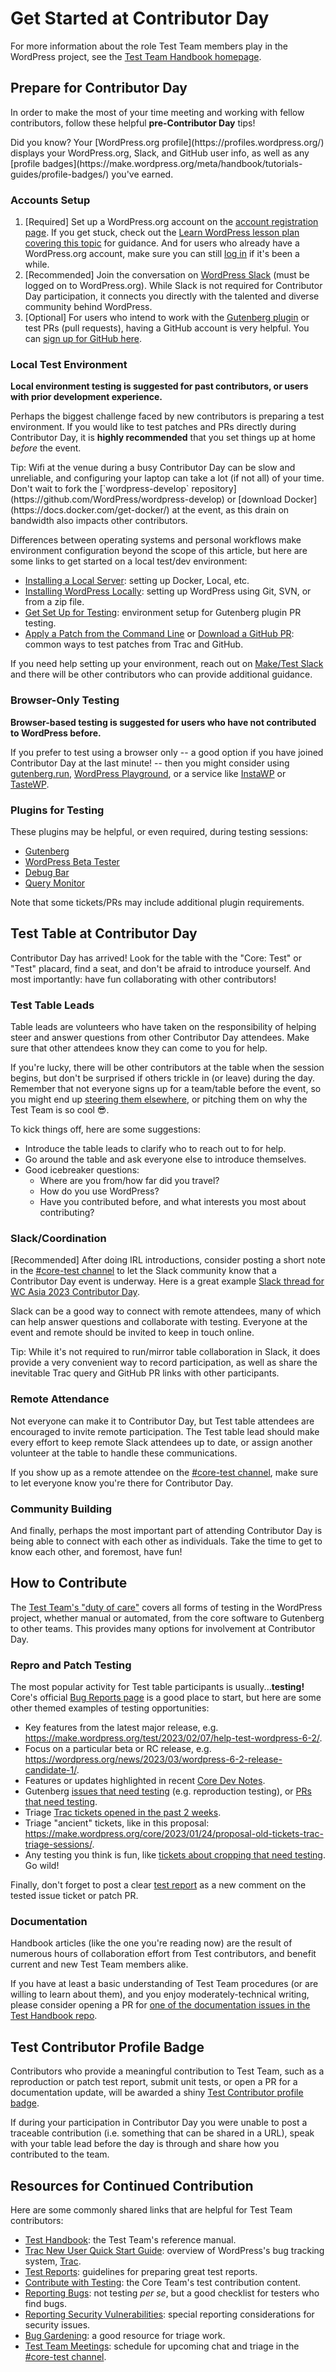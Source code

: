 # Get Started at Contributor Day

For more information about the role Test Team members play in the WordPress project, see the [Test Team Handbook homepage](https://make.wordpress.org/test/handbook/).

## Prepare for Contributor Day
In order to make the most of your time meeting and working with fellow contributors, follow these helpful **pre-Contributor Day** tips!

<div class="callout callout-info">
Did you know? Your [WordPress.org profile](https://profiles.wordpress.org/) displays your WordPress.org, Slack, and GitHub user info, as well as any [profile badges](https://make.wordpress.org/meta/handbook/tutorials-guides/profile-badges/) you've earned.
</div>

### Accounts Setup
1. [Required] Set up a WordPress.org account on the [account registration page](https://login.wordpress.org/register). If you get stuck, check out the [Learn WordPress lesson plan covering this topic](https://learn.wordpress.org/lesson-plan/creating-a-wordpress-org-account/) for guidance. And for users who already have a WordPress.org account, make sure you can still [log in](https://login.wordpress.org/) if it's been a while.
2. [Recommended] Join the conversation on [WordPress Slack](https://make.wordpress.org/chat/) (must be logged on to WordPress.org). While Slack is not required for Contributor Day participation, it connects you directly with the talented and diverse community behind WordPress.
3. [Optional] For users who intend to work with the [Gutenberg plugin](https://github.com/wordpress/gutenberg) or test PRs (pull requests), having a GitHub account is very helpful. You can [sign up for GitHub here](https://github.com/signup).

### Local Test Environment
**Local environment testing is suggested for past contributors, or users with prior development experience.**

Perhaps the biggest challenge faced by new contributors is preparing a test environment. If you would like to test patches and PRs directly during Contributor Day, it is **highly recommended** that you set things up at home *before* the event.

<div class="callout callout-tip">
Tip: Wifi at the venue during a busy Contributor Day can be slow and unreliable, and configuring your laptop can take a lot (if not all) of your time. Don't wait to fork the [`wordpress-develop` repository](https://github.com/WordPress/wordpress-develop) or [download Docker](https://docs.docker.com/get-docker/) at the event, as this drain on bandwidth also impacts other contributors.
</div>

Differences between operating systems and personal workflows make environment configuration beyond the scope of this article, but here are some links to get started on a local test/dev environment:

- [Installing a Local Server](https://make.wordpress.org/core/handbook/tutorials/installing-a-local-server/): setting up Docker, Local, etc.
- [Installing WordPress Locally](https://make.wordpress.org/core/handbook/tutorials/installing-wordpress-locally/): setting up WordPress using Git, SVN, or from a zip file.
- [Get Set Up for Testing](https://make.wordpress.org/test/handbook/get-setup-for-testing/): environment setup for Gutenberg plugin PR testing.
- [Apply a Patch from the Command Line](https://make.wordpress.org/core/handbook/tutorials/working-with-patches/#apply-a-patch-from-the-command-line) or [Download a GitHub PR](https://make.wordpress.org/core/handbook/tutorials/working-with-patches/#download-a-github-pull-request): common ways to test patches from Trac and GitHub.

If you need help setting up your environment, reach out on [Make/Test Slack](https://wordpress.slack.com/archives/C03B0H5J0) and there will be other contributors who can provide additional guidance.

### Browser-Only Testing
**Browser-based testing is suggested for users who have not contributed to WordPress before.**

If you prefer to test using a browser only -- a good option if you have joined Contributor Day at the last minute! -- then you might consider using [gutenberg.run](http://gutenberg.run), [WordPress Playground](https://developer.wordpress.org/playground/), or a service like [InstaWP](https://instawp.com) or [TasteWP](https://tastewp.com).

### Plugins for Testing
These plugins may be helpful, or even required, during testing sessions:

- [Gutenberg](https://wordpress.org/plugins/gutenberg/)
- [WordPress Beta Tester](https://wordpress.org/plugins/wordpress-beta-tester/)
- [Debug Bar](https://wordpress.org/plugins/debug-bar/)
- [Query Monitor](https://wordpress.org/plugins/query-monitor/)

Note that some tickets/PRs may include additional plugin requirements.

## Test Table at Contributor Day
Contributor Day has arrived! Look for the table with the "Core: Test" or "Test" placard, find a seat, and don't be afraid to introduce yourself. And most importantly: have fun collaborating with other contributors!

### Test Table Leads
Table leads are volunteers who have taken on the responsibility of helping steer and answer questions from other Contributor Day attendees. Make sure that other attendees know they can come to you for help.

If you're lucky, there will be other contributors at the table when the session begins, but don't be surprised if others trickle in (or leave) during the day. Remember that not everyone signs up for a team/table before the event, so you might end up [steering them elsewhere](https://make.wordpress.org), or pitching them on why the Test Team is so cool 😎.

To kick things off, here are some suggestions:

- Introduce the table leads to clarify who to reach out to for help.
- Go around the table and ask everyone else to introduce themselves.
- Good icebreaker questions:
	- Where are you from/how far did you travel?
	- How do you use WordPress?
	- Have you contributed before, and what interests you most about contributing?

### Slack/Coordination
[Recommended] After doing IRL introductions, consider posting a short note in the [#core-test channel](https://wordpress.slack.com/archives/C03B0H5J0) to let the Slack community know that a Contributor Day event is underway. Here is a great example [Slack thread for WC Asia 2023 Contributor Day](https://wordpress.slack.com/archives/C03B0H5J0/p1676600490483579).

Slack can be a good way to connect with remote attendees, many of which can help answer questions and collaborate with testing. Everyone at the event and remote should be invited to keep in touch online.

<div class="callout callout-tip">
Tip: While it's not required to run/mirror table collaboration in Slack, it does provide a very convenient way to record participation, as well as share the inevitable Trac query and GitHub PR links with other participants.
</div>

### Remote Attendance
Not everyone can make it to Contributor Day, but Test table attendees are encouraged to invite remote participation. The Test table lead should make every effort to keep remote Slack attendees up to date, or assign another volunteer at the table to handle these communications.

If you show up as a remote attendee on the [#core-test channel](https://wordpress.slack.com/archives/C03B0H5J0), make sure to let everyone know you're there for Contributor Day.

### Community Building
And finally, perhaps the most important part of attending Contributor Day is being able to connect with each other as individuals. Take the time to get to know each other, and foremost, have fun!

## How to Contribute
The [Test Team's "duty of care"](https://make.wordpress.org/test/handbook/#duty-of-care) covers all forms of testing in the WordPress project, whether manual or automated, from the core software to Gutenberg to other teams. This provides many options for involvement at Contributor Day.

### Repro and Patch Testing
The most popular activity for Test table participants is usually...**testing!** Core's official [Bug Reports page](https://make.wordpress.org/core/reports/) is a good place to start, but here are some other themed examples of testing opportunities:

- Key features from the latest major release, e.g. https://make.wordpress.org/test/2023/02/07/help-test-wordpress-6-2/.
- Focus on a particular beta or RC release, e.g. https://wordpress.org/news/2023/03/wordpress-6-2-release-candidate-1/.
- Features or updates highlighted in recent [Core Dev Notes](https://make.wordpress.org/core/tag/dev-notes/).
- Gutenberg [issues that need testing](https://github.com/WordPress/gutenberg/issues?q=is%3Aissue+is%3Aopen+label%3A%22Needs+Testing%22+) (e.g. reproduction testing), or [PRs that need testing](https://github.com/WordPress/gutenberg/pulls?q=is%3Apr+is%3Aopen+label%3A%22Needs+Testing%22).
- Triage [Trac tickets opened in the past 2 weeks](https://core.trac.wordpress.org/query?status=new&focuses=!docs&time=2weekago..&component=!Build%2FTest+Tools&keywords=~-reporter-feedback+-close+-dev-feedback+-2nd-opinion+-needs-refresh+-needs-design+-needs-design-feedback&milestone=Awaiting+Review&owner=&type=defect+(bug)&col=id&col=summary&col=focuses&col=keywords&col=changetime&order=changetime).
- Triage "ancient" tickets, like in this proposal: https://make.wordpress.org/core/2023/01/24/proposal-old-tickets-trac-triage-sessions/.
- Any testing you think is fun, like [tickets about cropping that need testing](https://core.trac.wordpress.org/query?status=accepted&status=assigned&status=new&status=reopened&status=reviewing&keywords=~needs-testing&description=~crop&col=id&col=summary&col=status&col=owner&col=type&col=priority&col=milestone&order=priority). Go wild!

Finally, don't forget to post a clear [test report](https://make.wordpress.org/test/handbook/test-reports/) as a new comment on the tested issue ticket or patch PR.

### Documentation
Handbook articles (like the one you're reading now) are the result of numerous hours of collaboration effort from Test contributors, and benefit current and new Test Team members alike.

If you have at least a basic understanding of Test Team procedures (or are willing to learn about them), and you enjoy moderately-technical writing, please consider opening a PR for [one of the documentation issues in the Test Handbook repo](https://github.com/WordPress/test-handbook/issues).

## Test Contributor Profile Badge
Contributors who provide a meaningful contribution to Test Team, such as a reproduction or patch test report, submit unit tests, or open a PR for a documentation update, will be awarded a shiny [Test Contributor profile badge](https://make.wordpress.org/meta/handbook/tutorials-guides/profile-badges/).

If during your participation in Contributor Day you were unable to post a traceable contribution (i.e. something that can be shared in a URL), speak with your table lead before the day is through and share how you contributed to the team.

## Resources for Continued Contribution
Here are some commonly shared links that are helpful for Test Team contributors:

- [Test Handbook](https://make.wordpress.org/test/handbook/): the Test Team's reference manual.
- [Trac New User Quick Start Guide](https://make.wordpress.org/core/handbook/tutorials/trac/new-user-quick-start/): overview of WordPress's bug tracking system, [Trac](https://core.trac.wordpress.org/).
- [Test Reports](https://make.wordpress.org/test/handbook/test-reports/): guidelines for preparing great test reports.
- [Contribute with Testing](https://make.wordpress.org/core/handbook/testing/): the Core Team's test contribution content.
- [Reporting Bugs](https://make.wordpress.org/core/handbook/testing/reporting-bugs/): not testing *per se*, but a good checklist for testers who find bugs.
- [Reporting Security Vulnerabilities](https://make.wordpress.org/core/handbook/testing/reporting-security-vulnerabilities/): special reporting considerations for security issues.
- [Bug Gardening](https://make.wordpress.org/core/handbook/testing/bug-gardening/): a good resource for triage work.
- [Test Team Meetings](https://make.wordpress.org/meetings/#test):  schedule for upcoming chat and triage in the [#core-test channel](https://wordpress.slack.com/archives/C03B0H5J0).
